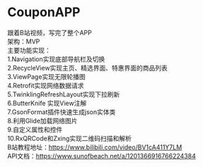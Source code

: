 # CouponAPP 
跟着B站视频，写完了整个APP  
架构：MVP  
主要功能实现：  
1.Navigation实现底部导航栏及切换  
2.RecycleView实现主页、精选界面、特惠界面的商品列表  
3.ViewPage实现无限轮播图  
4.Retrofit实现网络数据请求  
5.TwinklingRefreshLayout实现下拉刷新  
6.ButterKnife 实现View注解  
7.GsonFormat插件快速生成json实体类  
8.利用Glide加载网络图片  
9.自定义属性和控件  
10.RxQRCode和Zxing实现二维码扫描和解析  
B站教程地址：https://www.bilibili.com/video/BV1cA411Y7LM  
API文档：https://www.sunofbeach.net/a/1201366916766224384  


